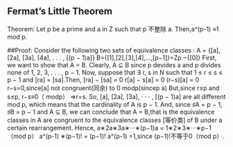 ## Fermat’s Little Theorem

Theorem: Let p be a prime and a in Z such that p 不整除 a. Then,a^(p-1) ≡1 mod p.


##Proof:
Consider the following two sets of equivalence classes :
A = {[a], [2a], [3a], [4a], . . . , [(p − 1)a]}
B={[1],[2],[3],[4],...,[p−1]}=Zp −{[0]}
First, we want to show that A = B.
Clearly, A ⊆ B since p devides a and p divides none of 1, 2, 3, . . . , p − 1.
Now, suppose that ∃ r, s in N such that 1 ≤ r ≤ s ≤ p − 1 and [ra] = [sa].Then,
[ra] − [sa] = 0
r[a] − s[a] = 0
(r−s)[a] = 0
r−s=0,since[a] not congruent(同余) to 0 modp(sincep a)
But,since r≤p and s≤p, r−s≡0（ modp） ⇒r=s.
So, [a], [2a], [3a], · · · , [(p − 1)a] are all different mod p, which means that the cardinality of A is p − 1.
And, since ♯A = p − 1, ♯B = p − 1 and A ⊆ B, we can conclude that A = B,that is the equivalence classes in A are congruent to the equivalence classes [等价类] of B under a certain rearrangement.
Hence,
a∗2a∗3a∗···∗(p−1)a = 1∗2∗3∗···∗p−1 （mod p）
a^(p-1) ∗(p−1)! = (p−1)!
a^(p-1) =1,since (p−1)!不等于0（mod p）.
